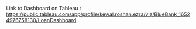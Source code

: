Link to Dashboard on Tableau : https://public.tableau.com/app/profile/kewal.roshan.ezra/viz/BlueBank_16524976758130/LoanDashboard
